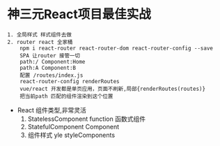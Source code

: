 # 神三元React项目最佳实战
    1. 全局样式 样式组件去做
    2. router react 全家桶
        npm i react-router react-router-dom react-router-config --save
        SPA 让router 接管一切
        path:/ Component:Home
        path:A Component:B
        配置 /routes/index.js
        react-router-config renderRoutes
        vue/react 开发都是单页应用，页面不刷新,局部{renderRoutes(routes)}
        把当前path 匹配的组件渲染到这个位置
        
- React 组件类型,非常灵活
    1. StatelessComponent function 函数式组件
    2. StatefulComponent Component
    3. 组件样式 yle styleComponents
